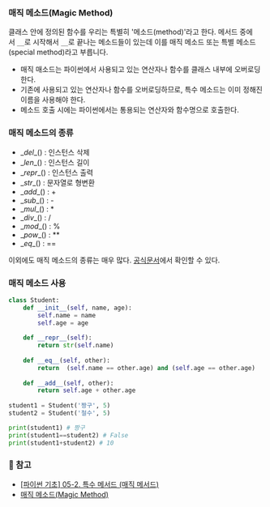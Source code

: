 ### 매직 메소드(Magic Method)
클래스 안에 정의된 함수를 우리는 특별히 '메소드(method)'라고 한다. 메서드 중에서 `__`로 시작해서 `__`로 끝나는 메소드들이 있는데 이를 매직 메소드 또는 특별 메소드(special method)라고 부릅니다. 
- 매직 매소드는 파이썬에서 사용되고 있는 연산자나 함수를 클래스 내부에 오버로딩한다.
- 기존에 사용되고 있는 연산자나 함수를 오버로딩하므로, 특수 메소드는 이미 정해진 이름을 사용해야 한다.
- 메소드 호출 시에는 파이썬에서는 통용되는 연산자와 함수명으로 호출한다.

### 매직 메소드의 종류
- \__del__() : 인스턴스 삭제
- \__len__() : 인스턴스 길이
- \__repr__() : 인스턴스 출력
- \__str__() : 문자열로 형변환
- \__add__() : +
- \__sub__() : -
- \__mul__() : *
- \__div__() : /
- \__mod__() : %
- \__pow__() : **
- \__eq__() : ==

이외에도 매직 메소드의 종류는 매우 많다. [공식문서](https://docs.python.org/ko/3.7/reference/datamodel.html#special-method-names)에서 확인할 수 있다.

### 매직 메소드 사용
```python
class Student:
    def __init__(self, name, age):
        self.name = name
        self.age = age
        
    def __repr__(self):
        return str(self.name)
      
    def __eq__(self, other):
        return  (self.name == other.age) and (self.age == other.age)
      
    def __add__(self, other):
        return self.age + other.age
      
student1 = Student('짱구', 5)
student2 = Student('철수', 5)

print(student1) # 짱구
print(student1==student2) # False
print(student1+student2) # 10
```

### 📗 참고
- [[파이썬 기초] 05-2. 특수 메서드 (매직 메서드)](https://dev-ku.tistory.com/167)
- [매직 메소드(Magic Method)](https://velog.io/@sawol/매직-메소드Magic-Method)